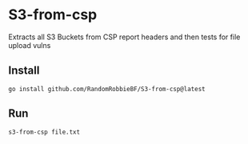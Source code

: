 # S3-from-csp
Extracts all S3 Buckets from CSP report headers and then tests for file upload vulns

Install
----

```
go install github.com/RandomRobbieBF/S3-from-csp@latest
```

Run
---
```
s3-from-csp file.txt
```
